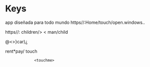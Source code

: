 # Keys
app diseñada para todo mundo
https//:Home/touch<two>/open.windows..

https//: children/>
   < man/child

@<>}car)¿


rent*pay/ touch




                 <touchme>
